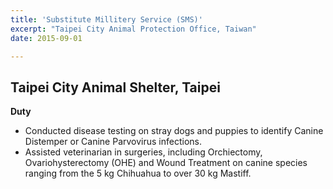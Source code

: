 ```yaml
---
title: 'Substitute Millitery Service (SMS)'
excerpt: "Taipei City Animal Protection Office, Taiwan"
date: 2015-09-01

---
```

Taipei City Animal Shelter, Taipei
------
**Duty** <br/>
* Conducted disease testing on stray dogs and puppies to identify Canine Distemper or Canine Parvovirus infections. 
* Assisted veterinarian in surgeries, including Orchiectomy, Ovariohysterectomy (OHE) and Wound Treatment on canine species ranging from the 5 kg Chihuahua to over 30 kg Mastiff. 
